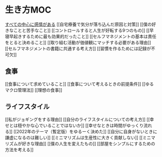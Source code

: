 # 生き方MOC

[すべての中心に感情がある](すべての中心に感情がある.md)
[[自宅療養で気分が落ち込んだ原因と対策]]
[[僕の好きなことと苦手なこと]]
[[コントロールすると人生が好転する9つのもの]]
[[早寝早起きするために最も効果的だったこと]]
[[セルフマネジメントの基本は責任をとると決めること]]
[[取り組む活動が価値観にマッチする必要がある理由]]
[[セルフマネジメントの書籍に共通する考え方]]
[[習慣を作るためには記録が不可欠]]

## 食事

[[食事について求めていること]]
[[食事について考えるときの前提条件]]
[[ゆるマクロ管理法]]
[[理想の食事]]

## ライフスタイル

[[私がジョギングをする理由]]
[[自分のライフスタイルについての考え方]]
[[幸せとは穏やかな心でいることではないか]]
[[幸せなときは時間がゆっくり流れる]]
[[2022年のテーマ（暫定版）をゆるーく決めた]]
[[自分に自身がないときに謙虚になるのは難しい]]
[[ミニマリズムは生産性に大きく貢献しない]]
[[ミニマリズムが好きな理由]]
[[僕の人生を変えたもの]]
[[部屋をシンプルにするための方法を考える]]
